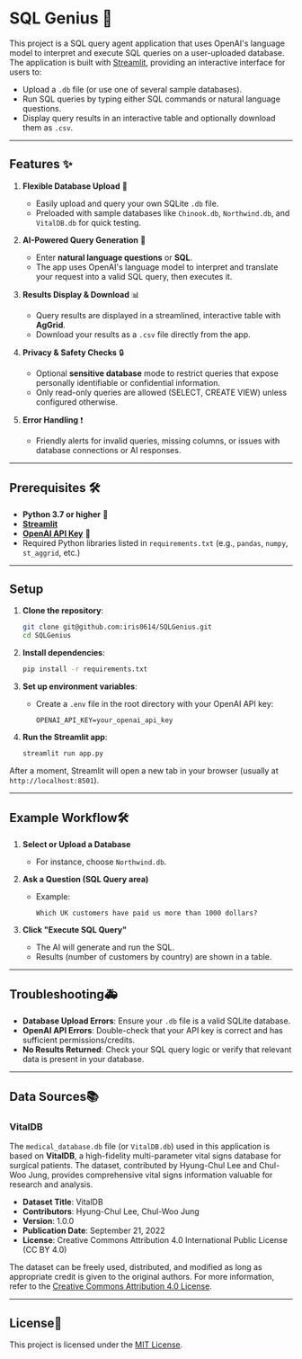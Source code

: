 # SQL Genius 🚀

This project is a SQL query agent application that uses OpenAI's language model to interpret and execute SQL queries on a user-uploaded database. The application is built with [Streamlit](https://streamlit.io/), providing an interactive interface for users to:

- Upload a `.db` file (or use one of several sample databases).  
- Run SQL queries by typing either SQL commands or natural language questions.  
- Display query results in an interactive table and optionally download them as `.csv`.  

---

## Features ✨

1. **Flexible Database Upload** 📂  
   - Easily upload and query your own SQLite `.db` file.  
   - Preloaded with sample databases like `Chinook.db`, `Northwind.db`, and `VitalDB.db` for quick testing.

2. **AI-Powered Query Generation** 🤖  
   - Enter **natural language questions** or **SQL**.  
   - The app uses OpenAI's language model to interpret and translate your request into a valid SQL query, then executes it.

3. **Results Display & Download** 📊  
   - Query results are displayed in a streamlined, interactive table with **AgGrid**.  
   - Download your results as a `.csv` file directly from the app.

4. **Privacy & Safety Checks** 🔒  
   - Optional **sensitive database** mode to restrict queries that expose personally identifiable or confidential information.  
   - Only read-only queries are allowed (SELECT, CREATE VIEW) unless configured otherwise.

5. **Error Handling** ❗  
   - Friendly alerts for invalid queries, missing columns, or issues with database connections or AI responses.

---

## Prerequisites 🛠️

- **Python 3.7 or higher** 🐍  
- **[Streamlit](https://streamlit.io/)**  
- **[OpenAI API Key](https://platform.openai.com/account/api-keys)** 🔑  
- Required Python libraries listed in `requirements.txt` (e.g., `pandas`, `numpy`, `st_aggrid`, etc.)

---

## Setup

1. **Clone the repository**:
   ```bash
   git clone git@github.com:iris0614/SQLGenius.git
   cd SQLGenius
   ```

2. **Install dependencies**:
   ```bash
   pip install -r requirements.txt
   ```

3. **Set up environment variables**:
   - Create a `.env` file in the root directory with your OpenAI API key:
     ```env
     OPENAI_API_KEY=your_openai_api_key
     ```


1. **Run the Streamlit app**:
   ```bash
   streamlit run app.py
   ```

After a moment, Streamlit will open a new tab in your browser (usually at `http://localhost:8501`).

---

## Example Workflow🛠️

1. **Select or Upload a Database**  
   - For instance, choose `Northwind.db`.

2. **Ask a Question (SQL Query area)**  
   - Example:  
     ```
     Which UK customers have paid us more than 1000 dollars?
     ```

3. **Click "Execute SQL Query"**  
   - The AI will generate and run the SQL.  
   - Results (number of customers by country) are shown in a table.

---

## Troubleshooting🚑

- **Database Upload Errors**: Ensure your `.db` file is a valid SQLite database.  
- **OpenAI API Errors**: Double-check that your API key is correct and has sufficient permissions/credits.  
- **No Results Returned**: Check your SQL query logic or verify that relevant data is present in your database.  

---

## Data Sources📚

### VitalDB

The `medical_database.db` file (or `VitalDB.db`) used in this application is based on **VitalDB**, a high-fidelity multi-parameter vital signs database for surgical patients. The dataset, contributed by Hyung-Chul Lee and Chul-Woo Jung, provides comprehensive vital signs information valuable for research and analysis.

- **Dataset Title**: VitalDB  
- **Contributors**: Hyung-Chul Lee, Chul-Woo Jung  
- **Version**: 1.0.0  
- **Publication Date**: September 21, 2022  
- **License**: Creative Commons Attribution 4.0 International Public License (CC BY 4.0)

The dataset can be freely used, distributed, and modified as long as appropriate credit is given to the original authors. For more information, refer to the [Creative Commons Attribution 4.0 License](https://creativecommons.org/licenses/by/4.0/).

---

## License📜

This project is licensed under the [MIT License](LICENSE).  


